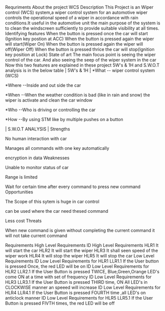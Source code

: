 Requriments
About the project WCS
Description
This Project is an Wiper control (WCS) system,a wiper control system for an automotive wiper controls the operational speed of a wiper in accordance with rain conditions.It useful in the automotive unit the main purpose of the system is to clean the windscreen sufficiently to provide suitable visibility at all times.
Identifying features
When the button is pressed once the car will start (Ignition key postion at ACC)
When the button is pressed again the wiper will start(Wiper On)
When the button is pressed again the wiper will off(Wiper Off)
When the button is pressed thrice the car will stop(Ignition key position at Lock)
State of art
The main focus point is seeing the wiper control of the car.
And also seeing the seep of the wiper system in the car
Now this two features are explained in these project
5W's & 1H and S.W.O.T analysis is in the below table
| 5W's & 1H |
*What
-- wiper control system (WCS)

*Where --Inside and out side the car

*When
--When the weather condition is bad (like in rain and snow) the wiper is activate and clean the car window

*Who
--Who is driving or controlling the car

*How
--By using STM like by multiple pushes on a button

| S.W.O.T ANALYSIS |
Strengths

No human interaction with car

Manages all commands with one key automatically

encryption in data Weaknesses

Unable to monitor status of car

Range is limited

Wait for certain time after every command to press new command Opportunities

The Scope of this sytem is huge in car control

can be used where the car need thesed command

Less cost Threats

When new command is given without completing the current command it will not take current command

Requirements
High Level Requirements
ID	High Level Requirements
HLR1	It will start the car
HLR2	It will start the wiper
HLR3	It shall seen speed of the wiper work
HLR4	It will stop the wiper
HLR5	It will stop the car
Low Level Requirements
ID	Low Level Requirements for HLR1
LLR1.1	If the User button is pressed Once, the red LED will be on
ID	Low Level Requirements for HLR2
LLR2.1	If the User Button is pressed TWICE, Blue,Green,Orange LED's come ON at a time with set of frequency
ID	Low Level Requirements for HLR3
LLR3.1	If the User Button is pressed THIRD time, ON All LED's in CLOCKWISE manner an speeed will increase
ID	Low Level Requirements for HLR4
LLR4.1	If the User Button is pressed FOURTH time ,all LED's on anticlock manner
ID	Low Level Requirements for HLR5
LLR5.1	If the User Button is pressed FIVTH times, the red LED will be off
